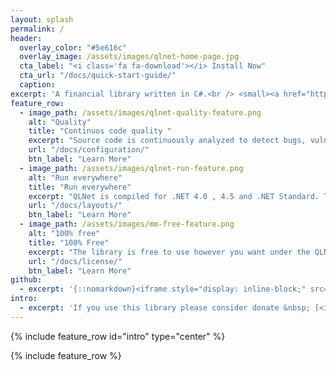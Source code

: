 ```yaml
---
layout: splash
permalink: /
header:
  overlay_color: "#5e616c"
  overlay_image: /assets/images/qlnet-home-page.jpg
  cta_label: "<i class='fa fa-download'></i> Install Now"
  cta_url: "/docs/quick-start-guide/"
  caption:
excerpt: 'A financial library written in C#.<br /> <small><a href="https://github.com/amaggiulli/QLNet/releases/latest">Latest release</a></small><br /><br /> {::nomarkdown}<iframe style="display: inline-block;" src="https://ghbtns.com/github-btn.html?user=amaggiulli&repo=qlnet&type=star&count=true&size=large" frameborder="0" scrolling="0" width="160px" height="30px"></iframe> <iframe style="display: inline-block;" src="https://ghbtns.com/github-btn.html?user=amaggiulli&repo=qlnet&type=fork&count=true&size=large" frameborder="0" scrolling="0" width="158px" height="30px"></iframe>{:/nomarkdown}'
feature_row:
  - image_path: /assets/images/qlnet-quality-feature.png
    alt: "Quality"
    title: "Continuos code quality "
    excerpt: "Source code is continuously analyzed to detect bugs, vulnerabilities and code smells. Every update is tested with more than 300 unit test ."
    url: "/docs/configuration/"
    btn_label: "Learn More"
  - image_path: /assets/images/qlnet-run-feature.png
    alt: "Run everywhere"
    title: "Run everywhere"
    excerpt: "QLNet is compiled for .NET 4.0 , 4.5 and .NET Standard. This way the library can be used on Windows,Linux and Mac. And it's fast !"
    url: "/docs/layouts/"
    btn_label: "Learn More"
  - image_path: /assets/images/mm-free-feature.png
    alt: "100% free"
    title: "100% Free"
    excerpt: "The library is free to use however you want under the QLNet License. Get it from NuGet or clone it, fork it, customize it from GitHub."
    url: "/docs/license/"
    btn_label: "Learn More"
github:
  - excerpt: '{::nomarkdown}<iframe style="display: inline-block;" src="https://ghbtns.com/github-btn.html?user=amaggiulli&repo=qlnet&type=star&count=true&size=large" frameborder="0" scrolling="0" width="160px" height="30px"></iframe> <iframe style="display: inline-block;" src="https://ghbtns.com/github-btn.html?user=amaggiulli&repo=qlnet&type=fork&count=true&size=large" frameborder="0" scrolling="0" width="158px" height="30px"></iframe>{:/nomarkdown}'
intro:
  - excerpt: 'If you use this library please consider donate &nbsp; [<i class="fa fa-paypal"></i> Tip Me](https://www.paypal.me/qlnet){: .btn .btn--twitter}'
---
```


{% include feature_row id="intro" type="center" %}

{% include feature_row %}
